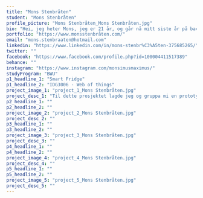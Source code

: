 ```yaml
---
title: "Mons Stenbråten"
student: "Mons Stenbråten"
profile_picture: "Mons Stenbråten_Mons Stenbråten.jpg"
bio: "Hei, jeg heter Mons, jeg er 21 år, og går nå mitt siste år på bachelor i webutvikling (BWU), på Gjøvik. Jeg har alltid syns at teknologi er spennende og har siden jeg var liten, hatt et ønske om å bidra med noe som kommer til å gjøre en impact på menneskets teknologi framover. Disse tankene bidro til at jeg valgte å studere nettopp webutvikling, fordi jeg ser potensialet det kan ha på verden nå som det digitale blir mer og mer integrert med folk. Gjennom disse tre årene har jeg skaffet meg mye kunnskap innenfor front- og backend teknologier, og UX. Ellers liker jeg spill og moro på fritiden, AI, og katter, og vil gjerne engasjere andre i mine interesser. Jeg fungerer godt i team, men kan også jobbe selvstendig. Om du ser potensialet i meg, ta gjerne kontakt!"
portfolio: "https://www.monsstenbråten.com/"
email: "mons.stenbraaten@hotmail.com"
linkedin: "https://www.linkedin.com/in/mons-stenbr%C3%A5ten-375685265/"
twitter: ""
facebook: "https://www.facebook.com/profile.php?id=100004411517389"
behance: ""
instagram: "https://www.instagram.com/monsimusmaximus/"
studyProgram: "BWU"
p1_headline_1: "Smart Fridge"
p1_headline_2: "IDG3006 - Web of things"
project_image_1: "project_1_Mons Stenbråten.jpg"
project_desc_1: "Til dette prosjektet lagde jeg og gruppa mi en prototype, og en proof of concept nettside, til en app som man kunne bruke til å scanne inn varer man putter i kjøleskapet. Idéen var at ved å kunne se en oversikt over innholdet i kjøleskapet, kunne man begrense å kjøpe varer man allerede hadde i kjøleskapet, som man kanskje hadde glemt, og derfor redusere matsvinn. Originalt var planen å bruke en raspberry pi knyttet til en scanner for å liste opp varene mens man puttet dem i kjøleskapet, men på grunn av manglende raspberry pi valgte vi i stedet å bruke en barcode scanner linka til en express app med ejs."
p2_headline_1: ""
p2_headline_2: ""
project_image_2: "project_2_Mons Stenbråten.jpg"
project_desc_2: ""
p3_headline_1: ""
p3_headline_2: ""
project_image_3: "project_3_Mons Stenbråten.jpg"
project_desc_3: ""
p4_headline_1: ""
p4_headline_2: ""
project_image_4: "project_4_Mons Stenbråten.jpg"
project_desc_4: ""
p5_headline_1: ""
p5_headline_2: ""
project_image_5: "project_5_Mons Stenbråten.jpg"
project_desc_5: ""
---
```

